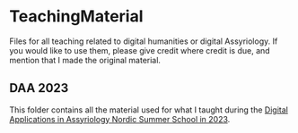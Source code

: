# TeachingMaterial
Files for all teaching related to digital humanities or digital Assyriology. If you would like to use them, please give credit where credit is due, and mention that I made the original material.

## DAA 2023
This folder contains all the material used for what I taught during the [Digital Applications in Assyriology Nordic Summer School in 2023](https://www.helsinki.fi/en/researchgroups/ancient-near-eastern-empires/studying/14-18-august-2023-digital-applications-in-assyriology-nordic-summer-school). 
